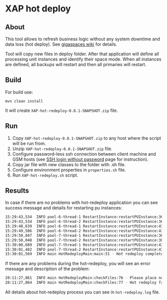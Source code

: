 XAP hot deploy
===

About
---
This tool allows to refresh business logic without any system downtime and data loss (hot deploy).
See [gigaspaces wiki] for details.

Tool will copy new files in deploy folder. After that application will define all processing unit instances and identify their space mode.
When all instances are defined, all backups will restart and then all primaries will restart. 

Build
---
For build use:

    mvn clean install 
It will create `XAP-hot-redeploy-0.0.1-SNAPSHOT.zip` file.

Run
---

1. Copy `XAP-hot-redeploy-0.0.1-SNAPSHOT.zip` to any host where the script will be run from. 
2. Unzip `XAP-hot-redeploy-0.0.1-SNAPSHOT.zip` file.
3. Configure password-less ssh connection between client machine and GSM hosts (see [SSH login without password] page for instruction).
4. Copy jar file with new classes to the folder with .sh file.
5. Configure environment properties in `properties.sh` file.
6. Run `XAP-hot-redeploy.sh` script.

Results
---
In case if there are no problems with hot-redeploy application you can see success message and details for restarting pu instances: 
```sh
15:29:43,534  INFO pool-6-thread-1 RestartInstance:restartPUInstance:36 - restarting instance 1 on localhost GSC PID:29899 mode:backup...
15:29:43,534  INFO pool-6-thread-2 RestartInstance:restartPUInstance:36 - restarting instance 2 on localhost GSC PID:29904 mode:backup...
15:29:48,639  INFO pool-6-thread-1 RestartInstance:restartPUInstance:43 - done
15:29:49,586  INFO pool-6-thread-2 RestartInstance:restartPUInstance:43 - done
15:29:50,047  INFO pool-7-thread-1 RestartInstance:restartPUInstance:36 - restarting instance 1 on localhost GSC PID:29904 mode:primary...
15:29:50,048  INFO pool-7-thread-2 RestartInstance:restartPUInstance:36 - restarting instance 2 on localhost GSC PID:29899 mode:primary...
15:30:00,689  INFO pool-7-thread-1 RestartInstance:restartPUInstance:43 - done
15:30:01,482  INFO pool-7-thread-2 RestartInstance:restartPUInstance:43 - done
15:30:01,569  INFO main HotRedeployMain:main:51 - Hot redeploy completed successfully
```

If there are any problems during the hot-redeploy, you will see an error message and description of the problem:
```sh
20:11:27,861  INFO main HotRedeployMain:checkFiles:76 - Please place new files on all GSM machines and try again.
20:11:27,864  INFO main HotRedeployMain:checkFiles:77 - Hot redeploy failed
```

All details about hot-redeploy process you can see in `hot-redeploy.log` file.

[gigaspaces wiki]:http://wiki.gigaspaces.com/wiki/display/XAP96/Deploying+onto+the+Service+Grid#DeployingontotheServiceGrid-HotDeploy
[SSH login without password]:http://www.linuxproblem.org/art_9.html
